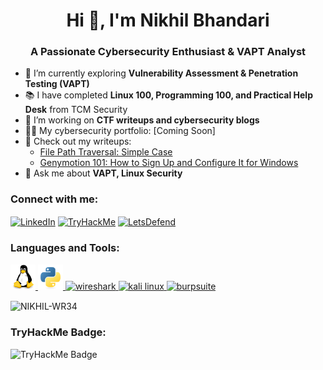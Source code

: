 <h1 align="center">Hi 👋, I'm Nikhil Bhandari</h1>
<h3 align="center">A Passionate Cybersecurity Enthusiast & VAPT Analyst</h3>

- 🌟 I’m currently exploring **Vulnerability Assessment & Penetration Testing (VAPT)**
- 📚 I have completed **Linux 100, Programming 100, and Practical Help Desk** from TCM Security
- 🔧 I’m working on **CTF writeups and cybersecurity blogs**
- 👨‍💻 My cybersecurity portfolio: [Coming Soon] 
- 📝 Check out my writeups:
  - [File Path Traversal: Simple Case](https://medium.com/@nikhilbwr34/portswigger-lab-file-path-traversal-simple-case-cb07f4e2cf78)
  - [Genymotion 101: How to Sign Up and Configure It for Windows](https://medium.com/@nikhilbwr34/genymotion-101-how-to-sign-up-and-configure-it-for-windows-b237e7d36366)
- 👤 Ask me about **VAPT, Linux Security**

<h3 align="left">Connect with me:</h3>
<p align="left">
<a href="https://www.linkedin.com/in/nikhil-bhandari-n/" target="blank"><img align="center" src="https://raw.githubusercontent.com/rahuldkjain/github-profile-readme-generator/master/src/images/icons/Social/linked-in-alt.svg" alt="LinkedIn" height="30" width="40" /></a>
<a href="https://tryhackme.com/p/NIKHIL-WR34" target="blank"><img align="center" src="https://raw.githubusercontent.com/rahuldkjain/github-profile-readme-generator/master/src/images/icons/Social/tryhackme.svg" alt="TryHackMe" height="30" width="40" /></a>
<a href="https://app.letsdefend.io/user/wlkr_r34" target="blank"><img align="center" src="https://upload.wikimedia.org/wikipedia/commons/thumb/3/35/LetsDefend_logo.svg/220px-LetsDefend_logo.svg.png" alt="LetsDefend" height="30" width="40" /></a>
</p>

<h3 align="left">Languages and Tools:</h3>
<p align="left"> 
  <a href="https://www.linux.org/" target="_blank" rel="noreferrer"> <img src="https://raw.githubusercontent.com/devicons/devicon/master/icons/linux/linux-original.svg" alt="linux" width="40" height="40"/> </a> 
  <a href="https://www.python.org" target="_blank" rel="noreferrer"> <img src="https://raw.githubusercontent.com/devicons/devicon/master/icons/python/python-original.svg" alt="python" width="40" height="40"/> </a> 
  <a href="https://www.wireshark.org/" target="_blank" rel="noreferrer"> <img src="https://upload.wikimedia.org/wikipedia/commons/d/df/Wireshark_icon.svg" alt="wireshark" width="40" height="40"/> </a>
  <a href="https://www.kali.org/" target="_blank" rel="noreferrer"> <img src="https://upload.wikimedia.org/wikipedia/commons/2/2b/Kali-dragon-icon.svg" alt="kali linux" width="40" height="40"/> </a>
  <a href="https://portswigger.net/burp" target="_blank" rel="noreferrer"> <img src="https://upload.wikimedia.org/wikipedia/en/thumb/3/3a/Burp_Suite_Pro_Logo.png/220px-Burp_Suite_Pro_Logo.png" alt="burpsuite" width="40" height="40"/> </a>
</p>

<p><img align="center" src="https://github-readme-stats.vercel.app/api/top-langs?username=NIKHIL-WR34&show_icons=true&locale=en&layout=compact" alt="NIKHIL-WR34" /></p>

<h3 align="left">TryHackMe Badge:</h3>
<p align="left">
    <img src="https://tryhackme-badges.s3.amazonaws.com/NIKHIL-WR34.png" alt="TryHackMe Badge" />
</p>
